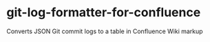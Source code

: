 git-log-formatter-for-confluence
================================

Converts JSON Git commit logs to a table in Confluence Wiki markup